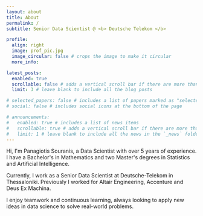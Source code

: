 ```yaml
---
layout: about
title: About
permalink: /
subtitle: Senior Data Scientist @ <b> Deutsche Telekom </b>

profile:
  align: right
  image: prof_pic.jpg
  image_circular: false # crops the image to make it circular
  more_info: 

latest_posts:
  enabled: true
  scrollable: false # adds a vertical scroll bar if there are more than 3 new posts items
  limit: 3 # leave blank to include all the blog posts

# selected_papers: false # includes a list of papers marked as "selected={true}"
# social: false # includes social icons at the bottom of the page

# announcements:
#   enabled: true # includes a list of news items
#   scrollable: true # adds a vertical scroll bar if there are more than 3 news items
#   limit: 1 # leave blank to include all the news in the `_news` folder
---
```


Hi, I'm Panagiotis Souranis, a Data Scientist with over 5 years of experience. I have a Bachelor's in Mathematics and two Master's degrees in Statistics and Artificial Intelligence. 

Currently, I work as a Senior Data Scientist at Deutsche-Telekom in Thessaloniki. Previously I worked for Altair Engineering, Accenture and Deus Ex Machina.

I enjoy teamwork and continuous learning, always looking to apply new ideas in data science to solve real-world problems.
